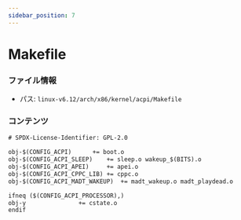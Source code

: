 ```yaml
---
sidebar_position: 7
---
```

# Makefile

### ファイル情報

- パス: `linux-v6.12/arch/x86/kernel/acpi/Makefile`

### コンテンツ

```txt
# SPDX-License-Identifier: GPL-2.0

obj-$(CONFIG_ACPI)		+= boot.o
obj-$(CONFIG_ACPI_SLEEP)	+= sleep.o wakeup_$(BITS).o
obj-$(CONFIG_ACPI_APEI)		+= apei.o
obj-$(CONFIG_ACPI_CPPC_LIB)	+= cppc.o
obj-$(CONFIG_ACPI_MADT_WAKEUP)	+= madt_wakeup.o madt_playdead.o

ifneq ($(CONFIG_ACPI_PROCESSOR),)
obj-y				+= cstate.o
endif


```

